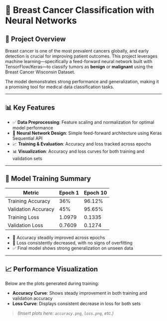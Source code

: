 # 🧠 Breast Cancer Classification with Neural Networks

## 📖 Project Overview

Breast cancer is one of the most prevalent cancers globally, and early detection is crucial for improving patient outcomes. This project leverages machine learning—specifically a feed-forward neural network built with TensorFlow/Keras—to classify tumors as **benign** or **malignant** using the Breast Cancer Wisconsin Dataset.

The model demonstrates strong performance and generalization, making it a promising tool for medical data classification tasks.

---

## 📊 Key Features

- ✅ **Data Preprocessing**: Feature scaling and normalization for optimal model performance
- 🧠 **Neural Network Design**: Simple feed-forward architecture using Keras Sequential API
- 📈 **Training & Evaluation**: Accuracy and loss tracked across epochs
- 📊 **Visualization**: Accuracy and loss curves for both training and validation sets

---

## 🧪 Model Training Summary

| Metric              | Epoch 1 | Epoch 10 |
|---------------------|---------|----------|
| Training Accuracy   | 36%     | 96.12%   |
| Validation Accuracy | 45%     | 95.65%   |
| Training Loss       | 1.0979  | 0.1335   |
| Validation Loss     | 0.7609  | 0.1274   |

- 🔼 Accuracy steadily improved across epochs
- 🔽 Loss consistently decreased, with no signs of overfitting
- ✅ Final model shows strong generalization on unseen data

---

## 📈 Performance Visualization

Below are the plots generated during training:

- **Accuracy Curve**: Shows steady improvement in both training and validation accuracy
- **Loss Curve**: Displays consistent decrease in loss for both sets

> *(Insert plots here: `accuracy.png`, `loss.png`, etc.)*

